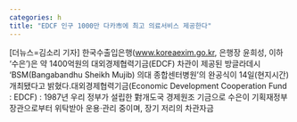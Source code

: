 ```yaml
---
categories: h
title: "EDCF 인구 1000만 다카市에 최고 의료서비스 제공한다"
---
```

[더뉴스=김소리 기자] 한국수출입은행(www.koreaexim.go.kr, 은행장 윤희성, 이하 ‘수은’)은 약 1400억원의 대외경제협력기금(EDCF) 차관이 제공된 방글라데시 ‘BSM(Bangabandhu Sheikh Mujib) 의대 종합센터병원’의 완공식이 14일(현지시간) 개최됐다고 밝혔다.대외경제협력기금(Economic Development Cooperation Fund : EDCF) : 1987년 우리 정부가 설립한 對개도국 경제원조 기금으로 수은이 기획재정부장관으로부터 위탁받아 운용·관리 중이며, 장기 저리의 차관자금